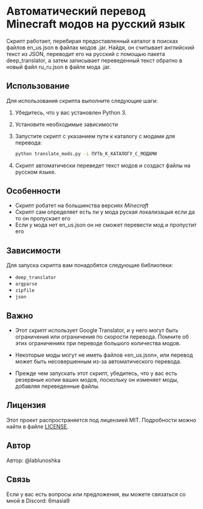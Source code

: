 
# Автоматический перевод Minecraft модов на русский язык

Скрипт работает, перебирая предоставленный каталог в поисках файлов en_us.json в файлах модов .jar. Найдя, он считывает английский текст из JSON, переводит его на русский с помощью пакета deep_translator, а затем записывает переведенный текст обратно в новый файл ru_ru.json в файле мода .jar.

## Использование

Для использования скрипта выполните следующие шаги:

1. Убедитесь, что у вас установлен Python 3.
2. Установите необходимые зависимости
3. Запустите скрипт с указанием пути к каталогу с модами для перевода:

   ```bash
   python translate_mods.py -i ПУТЬ_К_КАТАЛОГУ_С_МОДАМИ
   ```

4. Скрипт автоматически переведет текст модов и создаст файлы на русском языке.

## Особенности

- Скрипт робатет на большинства версияx *Minecraft*
- Скрипт сам определяет есть ли у мода руская локализацыя если да то он пропускает его
- Если у мода нет  en_us.json он не сможет перевести мод и пропустит его

## Зависимости

Для запуска скрипта вам понадобятся следующие библиотеки:

- `deep_translator`
- `argparse`
- `zipfile`
- `json`

## Важно
- Этот скрипт использует Google Translator, и у него могут быть ограничения или ограничения по скорости перевода. Помните об этих ограничениях при переводе большого количества модов.

- Некоторые моды могут не иметь файлов «en_us.json», или перевод может быть несовершенным из-за автоматического перевода.

- Прежде чем запускать этот скрипт, убедитесь, что у вас есть резервные копии ваших модов, поскольку он изменяет моды, добавляя переведенные файлы.

## Лицензия

Этот проект распространяется под лицензией MIT. Подробности можно найти в файле [LICENSE](LICENSE).

## Автор

Автор: @Iablunoshka

## Связь

Если у вас есть вопросы или предложения, вы можете связаться со мной в Discord: 6masia9
